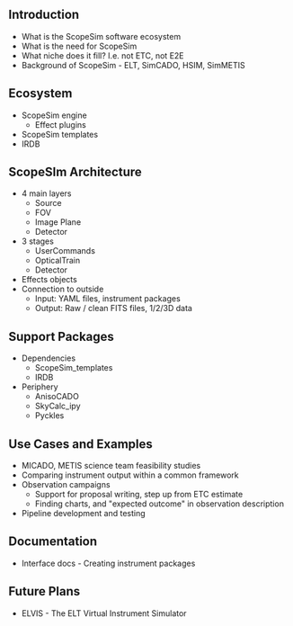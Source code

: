 Introduction
------------
- What is the ScopeSim software ecosystem
- What is the need for ScopeSim
- What niche does it fill? I.e. not ETC, not E2E
- Background of ScopeSim - ELT, SimCADO, HSIM, SimMETIS

Ecosystem
---------
- ScopeSim engine
    - Effect plugins
- ScopeSim templates
- IRDB

ScopeSIm Architecture
---------------------
- 4 main layers     
    - Source
    - FOV
    - Image Plane
    - Detector
- 3 stages
    - UserCommands
    - OpticalTrain
    - Detector
- Effects objects
- Connection to outside
    - Input: YAML files, instrument packages
    - Output: Raw / clean FITS files, 1/2/3D data  

Support Packages
----------------
- Dependencies
    - ScopeSim_templates
    - IRDB
- Periphery
    - AnisoCADO
    - SkyCalc_ipy
    - Pyckles

Use Cases and Examples
----------------------
- MICADO, METIS science team feasibility studies 
- Comparing instrument output within a common framework
- Observation campaigns
    - Support for proposal writing, step up from ETC estimate
    - Finding charts, and "expected outcome" in observation description   
- Pipeline development and testing

Documentation
-------------
- Interface docs - Creating instrument packages

Future Plans
------------
- ELVIS - The ELT Virtual Instrument Simulator
